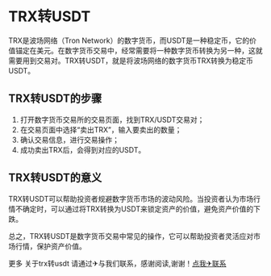 # TRX转USDT

TRX是波场网络（Tron Network）的数字货币，而USDT是一种稳定币，它的价值锚定在美元。在数字货币交易中，经常需要将一种数字货币转换为另一种，这就需要用到交易对。TRX转USDT，就是将波场网络的数字货币TRX转换为稳定币USDT。

## TRX转USDT的步骤

1. 打开数字货币交易所的交易页面，找到TRX/USDT交易对；
2. 在交易页面中选择“卖出TRX”，输入要卖出的数量；
3. 确认交易信息，进行交易操作；
4. 成功卖出TRX后，会得到对应的USDT。

## TRX转USDT的意义

TRX转USDT可以帮助投资者规避数字货币市场的波动风险。当投资者认为市场行情不确定时，可以通过将TRX转换为USDT来锁定资产的价值，避免资产价值的下跌。

总之，TRX转USDT是数字货币交易中常见的操作，它可以帮助投资者灵活应对市场行情，保护资产价值。

更多 关于trx转usdt 请通过✈与我们联系，感谢阅读,谢谢！[点我✈联系](https://gg.k02.cc)